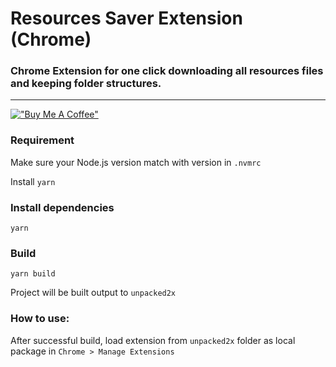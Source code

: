 # Resources Saver Extension (Chrome)

### Chrome Extension for one click downloading all resources files and keeping folder structures.

---

[!["Buy Me A Coffee"](https://www.buymeacoffee.com/assets/img/custom_images/orange_img.png)](https://www.buymeacoffee.com/up209d)

### Requirement

Make sure your Node.js version match with version in `.nvmrc`

Install `yarn`

### Install dependencies

```
yarn
```

### Build

```
yarn build
```

Project will be built output to `unpacked2x`

### How to use:

After successful build, load extension from `unpacked2x` folder as local package in `Chrome > Manage Extensions`
